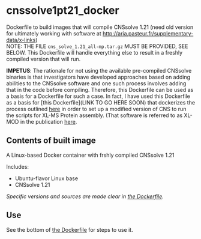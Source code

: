 # cnssolve1pt21_docker

Dockerfile to build images that will compile CNSsolve 1.21 (need old version for ultimately working with software at http://aria.pasteur.fr/supplementary-data/x-links)  
NOTE: THE FILE `cns_solve_1.21_all-mp.tar.gz` MUST BE PROVIDED, SEE BELOW. This Dockerfile will handle everything else to result in a freshly compiled version that will run.

**IMPETUS**: The rationale for not using the available pre-compiled CNSsolve binaries is that investigators have developed approaches based on adding abilities to the CNSsolve software and one such process involves adding that in the code before compiling. Therefore, this Dockerfile can be used as a basis for a Dockerfile for such a case. In fact, I have used this Dockerfile as a basis for [this Dockerfile](LINK TO GO HERE SOON) that dockerizes the process outlined [here](http://aria.pasteur.fr/supplementary-data/x-links/readme/view) in order to set up a modified version of CNS to run the scripts for XL-MS Protein assembly. (That software is referred to as XL-MOD in the publication [here](https://www.ncbi.nlm.nih.gov/pubmed/27111507). 


Contents of built image
-----------------------

A Linux-based Docker container with frshly compiled CNSsolve 1.21

Includes:

* Ubuntu-flavor Linux base
* CNSsolve 1.21

*Specific versions and sources are made clear in [the Dockerfile](https://github.com/fomightez/cnssolve1pt21_docker/blob/master/Dockerfile).*  

Use
----

See the bottom of [the Dockerfile](https://github.com/fomightez/cnssolve1pt21_docker/blob/master/Dockerfile) for steps to use it.
